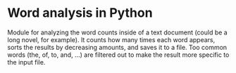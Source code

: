 # Word analysis in Python

Module for analyzing the word counts inside of a text document (could be a long novel, for example). It counts how many times each word appears, sorts the results by decreasing amounts, and saves it to a file. Too common words (the, of, to, and, ...) are filtered out to make the result more specific to the input file.
